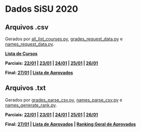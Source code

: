 # Dados SiSU 2020

## Arquivos .csv

Gerados por [all_list_courses.py](/all_list_courses.py), [grades_request_data.py](/grades_request_data.py) e [names_request_data.py](/names_request_data.py).

**[Lista de Cursos](https://raw.githubusercontent.com/KanegaeGabriel/sisu-2020-data/master/all_courses.csv)**

**Parciais: [22/01](https://raw.githubusercontent.com/KanegaeGabriel/sisu-2020-data/master/data/grades_22.csv) | [23/01](https://raw.githubusercontent.com/KanegaeGabriel/sisu-2020-data/master/data/grades_23.csv) | [24/01](https://raw.githubusercontent.com/KanegaeGabriel/sisu-2020-data/master/data/grades_24.csv) | [25/01](https://raw.githubusercontent.com/KanegaeGabriel/sisu-2020-data/master/data/grades_25.csv) | [26/01](https://raw.githubusercontent.com/KanegaeGabriel/sisu-2020-data/master/data/grades_26.csv)**

**Final: [27/01](https://raw.githubusercontent.com/KanegaeGabriel/sisu-2020-data/master/data/grades_27.csv) | [Lista de Aprovados](https://raw.githubusercontent.com/KanegaeGabriel/sisu-2020-data/master/data/names.csv)**

## Arquivos .txt

Gerados por [grades_parse_csv.py](/grades_parse_csv.py), [names_parse_csv.py](/names_parse_csv.py) e [names_generate_rank.py](names_generate_rank.py).

**Parciais: [22/01](https://raw.githubusercontent.com/KanegaeGabriel/sisu-2020-data/master/data/grades_22.txt) | [23/01](https://raw.githubusercontent.com/KanegaeGabriel/sisu-2020-data/master/data/grades_23.txt) | [24/01](https://raw.githubusercontent.com/KanegaeGabriel/sisu-2020-data/master/data/grades_24.txt) | [25/01](https://raw.githubusercontent.com/KanegaeGabriel/sisu-2020-data/master/data/grades_25.txt) | [26/01](https://raw.githubusercontent.com/KanegaeGabriel/sisu-2020-data/master/data/grades_26.txt)**

**Final: [27/01](https://raw.githubusercontent.com/KanegaeGabriel/sisu-2020-data/master/data/grades_27.txt) | [Lista de Aprovados](https://raw.githubusercontent.com/KanegaeGabriel/sisu-2020-data/master/data/names.txt) | [Ranking Geral de Aprovados](https://raw.githubusercontent.com/KanegaeGabriel/sisu-2020-data/master/data/names_ranking.txt)**